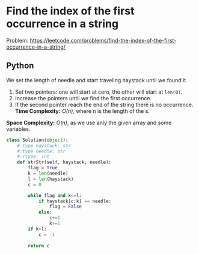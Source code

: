 # Find the index of the first occurrence in a string
Problem: https://leetcode.com/problems/find-the-index-of-the-first-occurrence-in-a-string/
## Python
We set the length of needle and start traveling haystack until we found it.

1. Set two pointers: one will start at cero, the other will start at `len(0)`.
2. Increase the pointers until we find the first occurrence.
3. If the second pointer reach the end of the string there is no occurrence.
**Time Complexity:** *O(n)*, where n is the length of the s.

**Space Complexity:** *O(n)*, as we use anly the given array and some variables.
```python []
class Solution(object):
    #:type haystack: str
    #:type needle: str
    #:rtype: int
    def strStr(self, haystack, needle):
        flag = True
        k = len(needle)
        l = len(haystack)
        c = 0

        while flag and k<=l:
            if haystack[c:k] == needle:
                flag = False
            else:
                c+=1
                k+=1
        if k>l:
            c = -1
        
        return c
```
